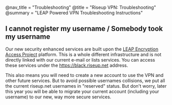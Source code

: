 @nav_title = "Troubleshooting"
@title = "Riseup VPN: Troubleshooting"
@summary = "LEAP Powered VPN Troubleshooting Instructions"

## I cannot register my username / Somebody took my username

Our new security enhanced services are built upon the [LEAP Encryption Access Project](https://leap.se) platform. This is a whole different infrastructure and is not directly linked with our current e-mail or lists services. You can access these services under the https://black.riseup.net address.

This also means you will need to create a new account to use the VPN and other future services. But to avoid possible usernames collisions, we put all the current riseup.net usernames in "reserved" status. But don't worry, later this year you will be able to migrate your current account (including your username) to our new, way more secure services.
